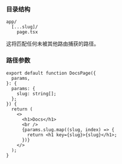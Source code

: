 ### 目录结构

```
app/
  [...slug]/
    page.tsx
```

这将匹配任何未被其他路由捕获的路径。

### 路径参数

```tsx
export default function DocsPage({
  params,
}: {
  params: {
    slug: string[];
  };
}) {
  return (
    <>
      <h1>Docs</h1>
      <br />
      {params.slug.map((slug, index) => {
        return <h1 key={slug}>{slug}</h1>;
      })}
    </>
  );
}
```